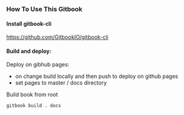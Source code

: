 ### How To Use This Gitbook

#### Install gitbook-cli

https://github.com/GitbookIO/gitbook-cli

#### Build and deploy:
Deploy on gibhub pages:
- on change build locally and then push to deploy on github pages
- set pages to master / docs directory

Build book from root
```
gitbook build . docs
```
